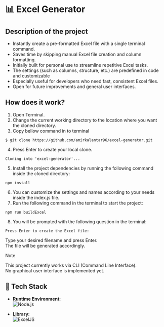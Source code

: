 # 📊 Excel Generator

## Description of the project
- Instantly create a pre-formatted Excel file with a single terminal command.
- Saves time by skipping manual Excel file creation and column formatting.
- Initially built for personal use to streamline repetitive Excel tasks.
- The settings (such as columns, structure, etc.) are predefined in code and customizable
- Especially useful for developers who need fast, consistent Excel files.
- Open for future improvements and general user interfaces.

## How does it work?
1. Open Terminal.
2. Change the current working directory to the location where you want the cloned directory.
3. Copy bellow command in to terminal
  ```
  $ git clone https://github.com/amirkalantar96/excel-generator.git
  ```
4. Press Enter to create your local clone.
  ```
  Cloning into 'excel-generator'...
  ```
5. Install the project dependencies by running the following command inside the cloned directory:
  ```
  npm install
  ```
6. You can customize the settings and names according to your needs inside the index.js file.
7. Run the following command in the terminal to start the project:
  ```
  npm run buildExcel
  ```
8. You will be prompted with the following question in the terminal:
  ```
  Press Enter to create the Excel file:
  ```
Type your desired filename and press Enter.<br/>
The file will be generated accordingly.

> [!NOTE]
> This project currently works via CLI (Command Line Interface).<br/>
> No graphical user interface is implemented yet.

## 🧰 Tech Stack

- **Runtime Environment:**  
  ![Node.js](https://img.shields.io/badge/Node.js-339933?style=flat&logo=node.js&logoColor=white)

- **Library:**  
  ![ExcelJS](https://img.shields.io/badge/ExcelJS-4.4.0-blue?style=flat&logo=Microsoft%20Excel&logoColor=white)